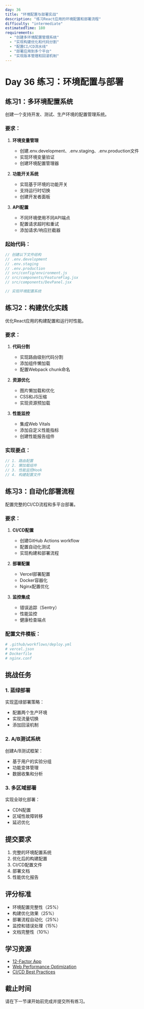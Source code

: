 ```yaml
---
day: 36
title: "环境配置与部署实战"
description: "练习React应用的环境配置和部署流程"
difficulty: "intermediate"
estimatedTime: 180
requirements:
  - "创建多环境配置管理系统"
  - "实现构建优化和代码分割"
  - "配置CI/CD流水线"
  - "部署应用到多个平台"
  - "实现版本管理和回滚机制"
---
```


# Day 36 练习：环境配置与部署

## 练习1：多环境配置系统

创建一个支持开发、测试、生产环境的配置管理系统。

### 要求：

1. **环境变量管理**
   - 创建.env.development、.env.staging、.env.production文件
   - 实现环境变量验证
   - 创建环境配置管理器

2. **功能开关系统**
   - 实现基于环境的功能开关
   - 支持运行时切换
   - 创建开发者面板

3. **API配置**
   - 不同环境使用不同API端点
   - 配置请求超时和重试
   - 添加请求/响应拦截器

### 起始代码：

```jsx
// 创建以下文件结构
// .env.development
// .env.staging  
// .env.production
// src/config/environment.js
// src/components/FeatureFlag.jsx
// src/components/DevPanel.jsx

// 实现环境配置系统
```

## 练习2：构建优化实践

优化React应用的构建配置和运行时性能。

### 要求：

1. **代码分割**
   - 实现路由级别代码分割
   - 添加组件懒加载
   - 配置Webpack chunk命名

2. **资源优化**
   - 图片懒加载和优化
   - CSS和JS压缩
   - 实现资源预加载

3. **性能监控**
   - 集成Web Vitals
   - 添加自定义性能指标
   - 创建性能报告组件

### 实现要点：

```jsx
// 1. 路由配置
// 2. 懒加载组件
// 3. 性能监控Hook
// 4. 构建配置文件
```

## 练习3：自动化部署流程

配置完整的CI/CD流程和多平台部署。

### 要求：

1. **CI/CD配置**
   - 创建GitHub Actions workflow
   - 配置自动化测试
   - 实现构建和部署流程

2. **部署配置**
   - Vercel部署配置
   - Docker容器化
   - Nginx配置优化

3. **监控集成**
   - 错误追踪（Sentry）
   - 性能监控
   - 健康检查端点

### 配置文件模板：

```yaml
# .github/workflows/deploy.yml
# vercel.json
# Dockerfile
# nginx.conf
```

## 挑战任务

### 1. 蓝绿部署

实现蓝绿部署策略：

- 配置两个生产环境
- 实现流量切换
- 添加回滚机制

### 2. A/B测试系统

创建A/B测试框架：

- 基于用户的实验分组
- 功能变体管理
- 数据收集和分析

### 3. 多区域部署

实现全球化部署：

- CDN配置
- 区域性故障转移
- 延迟优化

## 提交要求

1. 完整的环境配置系统
2. 优化后的构建配置
3. CI/CD配置文件
4. 部署文档
5. 性能优化报告

## 评分标准

- 环境配置完整性（25%）
- 构建优化效果（25%）
- 部署流程自动化（25%）
- 监控和错误处理（15%）
- 文档完整性（10%）

## 学习资源

- [12-Factor App](https://12factor.net/)
- [Web Performance Optimization](https://web.dev/fast/)
- [CI/CD Best Practices](https://www.atlassian.com/continuous-delivery/principles)

## 截止时间

请在下一节课开始前完成并提交所有练习。